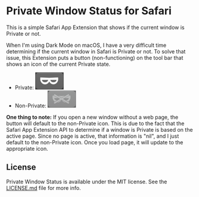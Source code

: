 # Private Window Status for Safari

This is a simple Safari App Extension that shows if the current window is Private or not.

When I'm using Dark Mode on macOS, I have a very difficult time determining if the current window in Safari is Private or not. To solve that issue, this Extension puts a button (non-functioning) on the tool bar that shows an icon of the current Private state.

* Private: ![Private Icon](https://github.com/cweirup/SafariPrivateWindowStatus/blob/main/.README/privateicon.png)
* Non-Private: ![Non-Private Icon](https://github.com/cweirup/SafariPrivateWindowStatus/blob/main/.README/nonprivateicon.png)

__One thing to note:__ If you open a new window without a web page, the button will default to the non-Private icon. This is due to the fact that the Safari App Extension API to determine if a window is Private is based on the active page. Since no page is active, that information is "nil", and I just default to the non-Private icon. Once you load page, it will update to the appropriate icon.

## License
Private Window Status is available under the MIT license. See the [LICENSE.md](https://github.com/cweirup/SafariPrivateWindowStatus/blob/master/LICENSE.md) file for more info.
